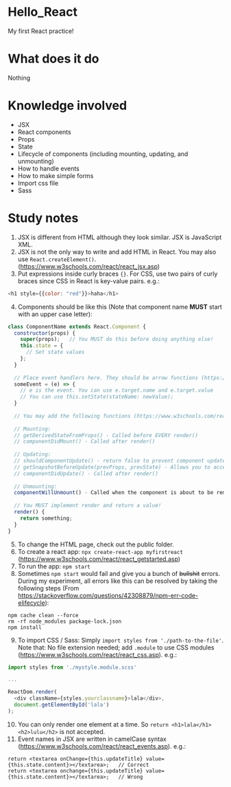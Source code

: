 # Hello_React
My first React practice!

# What does it do
Nothing

# Knowledge involved
- JSX
- React components
- Props
- State
- Lifecycle of components (including mounting, updating, and unmounting)
- How to handle events
- How to make simple forms
- Import css file
- Sass

# Study notes
1. JSX is different from HTML although they look similar. JSX is JavaScript XML.
2. JSX is not the only way to write and add HTML in React. You may also use `React.createElement()`. (https://www.w3schools.com/react/react_jsx.asp)
3. Put expressions inside curly braces `{}`. For CSS, use two pairs of curly braces since CSS in React is key-value pairs. e.g.:
```js
<h1 style={{color: "red"}}>haha</h1>
```
4. Components should be like this (Note that component name **MUST** start with an upper case letter):
```js
class ComponentName extends React.Component {
  constructor(props) {
    super(props);   // You MUST do this before doing anything else!
    this.state = {
      // Set state values
    };
  }
  
  // Place event handlers here. They should be arrow functions (https://www.w3schools.com/react/react_events.asp)
  someEvent = (e) => {
    // e is the event. You can use e.target.name and e.target.value
    // You can use this.setState(stateName: newValue);
  }
  
  // You may add the following functions (https://www.w3schools.com/react/react_lifecycle.asp):
  
  // Mounting:
  // getDerivedStateFromProps() - Called before EVERY render()
  // componentDidMount() - Called after render()
  
  // Updating:
  // shouldComponentUpdate() - return false to prevent component update
  // getSnapshotBeforeUpdate(prevProps, prevState) - Allows you to access props and state before the update
  // componentDidUpdate() - Called after render()
  
  // Unmounting: 
  componentWillUnmount() - Called when the component is about to be removed. (I havn't tried this)
  
  // You MUST implement render and return a value!
  render() {
    return something;
  }
}
```
5. To change the HTML page, check out the public folder.
6. To create a react app: `npx create-react-app myfirstreact` (https://www.w3schools.com/react/react_getstarted.asp)
7. To run the app: `npm start`
8. Sometimes `npm start` would fail and give you a bunch of ~~bullshit~~ errors. During my experiment, all errors like this can be resolved by taking the following steps (From https://stackoverflow.com/questions/42308879/npm-err-code-elifecycle):
```text
npm cache clean --force
rm -rf node_modules package-lock.json
npm install
```
9. To import CSS / Sass: Simply `import styles from './path-to-the-file'`. Note that: No file extension needed; add `.module` to use CSS modules (https://www.w3schools.com/react/react_css.asp). e.g.:
```js
import styles from './mystyle.module.scss'

...

ReactDom.render(
  <div className={styles.yourclassname}>lala</div>,
  document.getElementById('lala')
);
```
10. You can only render one element at a time. So `return <h1>lala</h1><h2>lulu</h2>` is not accepted.
11. Event names in JSX are written in camelCase syntax (https://www.w3schools.com/react/react_events.asp). e.g.:
```
return <textarea onChange={this.updateTitle} value={this.state.content}></textarea>;   // Correct
return <textarea onchange={this.updateTitle} value={this.state.content}></textarea>;   // Wrong
```
